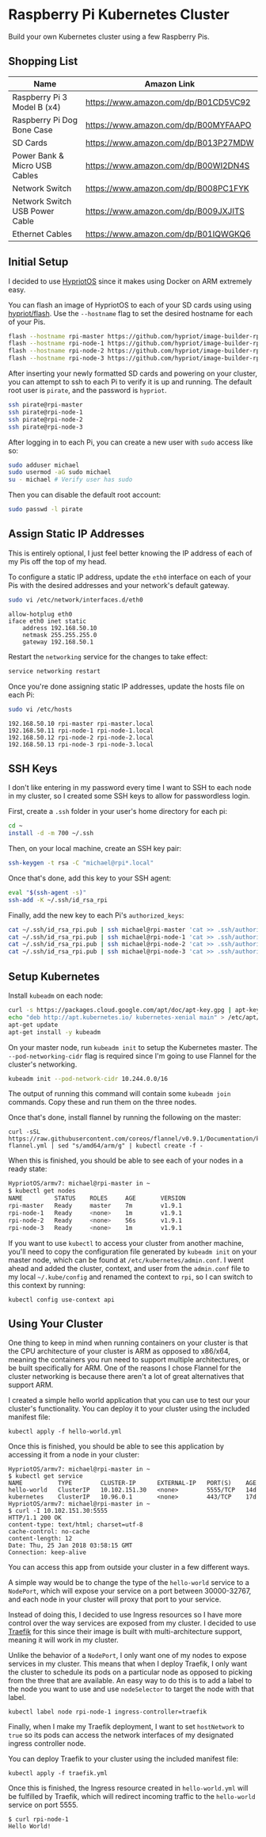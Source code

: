 # Raspberry Pi Kubernetes Cluster

Build your own Kubernetes cluster using a few Raspberry Pis.

## Shopping List

| Name                           | Amazon Link                          |
|--------------------------------|--------------------------------------|
| Raspberry Pi 3 Model B (x4)    | https://www.amazon.com/dp/B01CD5VC92 |
| Raspberry Pi Dog Bone Case     | https://www.amazon.com/dp/B00MYFAAPO |
| SD Cards                       | https://www.amazon.com/dp/B013P27MDW |
| Power Bank & Micro USB Cables  | https://www.amazon.com/dp/B00WI2DN4S |
| Network Switch                 | https://www.amazon.com/dp/B008PC1FYK |
| Network Switch USB Power Cable | https://www.amazon.com/dp/B009JXJITS |
| Ethernet Cables                | https://www.amazon.com/dp/B01IQWGKQ6 |

## Initial Setup

I decided to use [HypriotOS](https://blog.hypriot.com/) since it makes using Docker on ARM extremely easy.

You can flash an image of HypriotOS to each of your SD cards using using [hypriot/flash](https://github.com/hypriot/flash).
Use the `--hostname` flag to set the desired hostname for each of your Pis.

```bash
flash --hostname rpi-master https://github.com/hypriot/image-builder-rpi/releases/download/v1.7.1/hypriotos-rpi-v1.7.1.img.zip
flash --hostname rpi-node-1 https://github.com/hypriot/image-builder-rpi/releases/download/v1.7.1/hypriotos-rpi-v1.7.1.img.zip
flash --hostname rpi-node-2 https://github.com/hypriot/image-builder-rpi/releases/download/v1.7.1/hypriotos-rpi-v1.7.1.img.zip
flash --hostname rpi-node-3 https://github.com/hypriot/image-builder-rpi/releases/download/v1.7.1/hypriotos-rpi-v1.7.1.img.zip
```

After inserting your newly formatted SD cards and powering on your cluster, you can attempt to ssh to each Pi to verify it is up and running.
The default root user is `pirate`, and the password is `hypriot`.

```bash
ssh pirate@rpi-master
ssh pirate@rpi-node-1
ssh pirate@rpi-node-2
ssh pirate@rpi-node-3
```

After logging in to each Pi, you can create a new user with `sudo` access like so:

```bash
sudo adduser michael
sudo usermod -aG sudo michael
su - michael # Verify user has sudo
```

Then you can disable the default root account:

```bash
sudo passwd -l pirate
```

## Assign Static IP Addresses

This is entirely optional, I just feel better knowing the IP address of each of my Pis off the top of my head.

To configure a static IP address, update the `eth0` interface on each of your Pis with the desired addresses and your network's default gateway.

```bash
sudo vi /etc/network/interfaces.d/eth0
```

```
allow-hotplug eth0
iface eth0 inet static
    address 192.168.50.10
    netmask 255.255.255.0
    gateway 192.168.50.1
```

Restart the `networking` service for the changes to take effect:

```bash
service networking restart
```

Once you're done assigning static IP addresses, update the hosts file on each Pi:

```bash
sudo vi /etc/hosts
```

```
192.168.50.10 rpi-master rpi-master.local
192.168.50.11 rpi-node-1 rpi-node-1.local
192.168.50.12 rpi-node-2 rpi-node-2.local
192.168.50.13 rpi-node-3 rpi-node-3.local
```

## SSH Keys

I don't like entering in my password every time I want to SSH to each node in my cluster, so I created some SSH keys to allow for passwordless login.

First, create a `.ssh` folder in your user's home directory for each pi:

```bash
cd ~
install -d -m 700 ~/.ssh
```

Then, on your local machine, create an SSH key pair:

```bash
ssh-keygen -t rsa -C "michael@rpi*.local"
```

Once that's done, add this key to your SSH agent:

```bash
eval "$(ssh-agent -s)"
ssh-add -K ~/.ssh/id_rsa_rpi
```

Finally, add the new key to each Pi's `authorized_keys`:

```bash
cat ~/.ssh/id_rsa_rpi.pub | ssh michael@rpi-master 'cat >> .ssh/authorized_keys'
cat ~/.ssh/id_rsa_rpi.pub | ssh michael@rpi-node-1 'cat >> .ssh/authorized_keys'
cat ~/.ssh/id_rsa_rpi.pub | ssh michael@rpi-node-2 'cat >> .ssh/authorized_keys'
cat ~/.ssh/id_rsa_rpi.pub | ssh michael@rpi-node-3 'cat >> .ssh/authorized_keys'
```

## Setup Kubernetes

Install `kubeadm` on each node:

```bash
curl -s https://packages.cloud.google.com/apt/doc/apt-key.gpg | apt-key add -
echo "deb http://apt.kubernetes.io/ kubernetes-xenial main" > /etc/apt/sources.list.d/kubernetes.list
apt-get update
apt-get install -y kubeadm
```

On your master node, run `kubeadm init` to setup the Kubernetes master.  The `--pod-networking-cidr` flag is required since I'm going to use Flannel for the cluster's networking.

```bash
kubeadm init --pod-network-cidr 10.244.0.0/16
```

The output of running this command will contain some `kubeadm join` commands.  Copy these and run them on the three nodes.

Once that's done, install flannel by running the following on the master:

```
curl -sSL https://raw.githubusercontent.com/coreos/flannel/v0.9.1/Documentation/kube-flannel.yml | sed "s/amd64/arm/g" | kubectl create -f -
```

When this is finished, you should be able to see each of your nodes in a ready state:

```bash
HypriotOS/armv7: michael@rpi-master in ~
$ kubectl get nodes
NAME         STATUS    ROLES     AGE       VERSION
rpi-master   Ready     master    7m        v1.9.1
rpi-node-1   Ready     <none>    1m        v1.9.1
rpi-node-2   Ready     <none>    56s       v1.9.1
rpi-node-3   Ready     <none>    1m        v1.9.1
```

If you want to use `kubectl` to access your cluster from another machine, you'll need to copy the configuration file generated by `kubeadm init` on your master node, which can
be found at `/etc/kubernetes/admin.conf`. I went ahead and added the cluster, context, and user from the `admin.conf` file to my local `~/.kube/config` and renamed the context
to `rpi`, so I can switch to this context by running:

```
kubectl config use-context api
```


## Using Your Cluster

One thing to keep in mind when running containers on your cluster is that the CPU architecture of your cluster is ARM as opposed to x86/x64, meaning the
containers you run need to support multiple architectures, or be built specifically for ARM.  One of the reasons I chose Flannel for the cluster networking
is because there aren't a lot of great alternatives that support ARM.

I created a simple hello world application that you can use to test our your cluster's functionality.  You can deploy it to your cluster using the included
manifest file:

```
kubectl apply -f hello-world.yml
```

Once this is finished, you should be able to see this application by accessing it from a node in your cluster:

```
HypriotOS/armv7: michael@rpi-master in ~
$ kubectl get service
NAME          TYPE        CLUSTER-IP      EXTERNAL-IP   PORT(S)    AGE
hello-world   ClusterIP   10.102.151.30   <none>        5555/TCP   14d
kubernetes    ClusterIP   10.96.0.1       <none>        443/TCP    17d
HypriotOS/armv7: michael@rpi-master in ~
$ curl -I 10.102.151.30:5555
HTTP/1.1 200 OK
content-type: text/html; charset=utf-8
cache-control: no-cache
content-length: 12
Date: Thu, 25 Jan 2018 03:58:15 GMT
Connection: keep-alive
```

You can access this app from outside your cluster in a few different ways.

A simple way would be to change the type of the `hello-world` service to a `NodePort`, which will expose your service on a port between 30000-32767, and each node in your cluster will proxy that port to your service.

Instead of doing this, I decided to use Ingress resources so I have more control over the way services are exposed from my cluster.
I decided to use [Traefik](https://github.com/containous/traefik) for this since their image is built with multi-architecture support,
meaning it will work in my cluster.

Unlike the behavior of a `NodePort`, I only want one of my nodes to expose services in my cluster. This means that when I deploy Traefik, I only want the cluster to schedule its pods on
a particular node as opposed to picking from the three that are available.  An easy way to do this is to add a label to the node you want to use and use `nodeSelector` to target
the node with that label.

```
kubectl label node rpi-node-1 ingress-controller=traefik
```

Finally, when I make my Traefik deployment, I want to set `hostNetwork` to `true` so its pods can access the network interfaces of my designated ingress controller node.

You can deploy Traefik to your cluster using the included manifest file:

```
kubectl apply -f traefik.yml
```

Once this is finished, the Ingress resource created in `hello-world.yml` will be fulfilled by Traefik, which will redirect incoming traffic to the `hello-world` service on port 5555.

```
$ curl rpi-node-1
Hello World!
```
